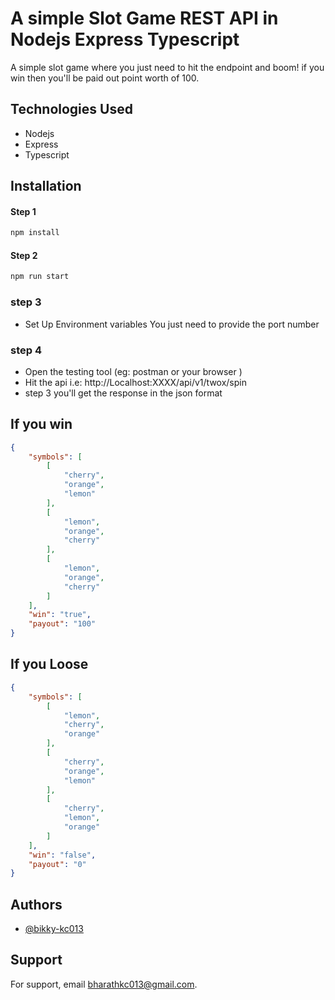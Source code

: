 # A simple Slot Game REST API in Nodejs Express Typescript


A simple slot game where you just need to hit the endpoint and boom! if you win then you'll be paid out point worth of 100.

## Technologies Used

- Nodejs
- Express
- Typescript

## Installation

#### Step 1

```bash    
npm install 

```

#### Step 2

```bash    
npm run start

```

### step 3

- Set Up Environment variables You just need to provide the port number

### step 4

- Open the testing tool (eg: postman or your browser ) 
- Hit the api i.e: http://Localhost:XXXX/api/v1/twox/spin
- step 3 you'll get the response in the json format 

## If you win

```json
{
    "symbols": [
        [
            "cherry",
            "orange",
            "lemon"
        ],
        [
            "lemon",
            "orange",
            "cherry"
        ],
        [
            "lemon",
            "orange",
            "cherry"
        ]
    ],
    "win": "true",
    "payout": "100"
}

```

## If you Loose

```json
{
    "symbols": [
        [
            "lemon",
            "cherry",
            "orange"
        ],
        [
            "cherry",
            "orange",
            "lemon"
        ],
        [
            "cherry",
            "lemon",
            "orange"
        ]
    ],
    "win": "false",
    "payout": "0"
}

```


## Authors

- [@bikky-kc013](https://www.github.com/bikky-kc013)





## Support

For support, email bharathkc013@gmail.com.





